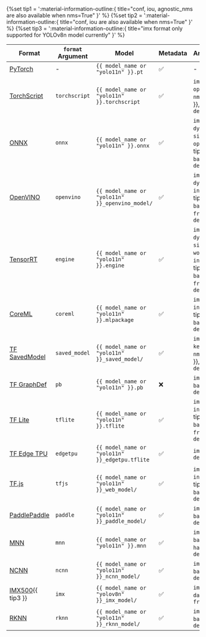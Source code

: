 {%set tip1 = ':material-information-outline:{ title="conf, iou, agnostic_nms are also available when nms=True" }' %}
{%set tip2 = ':material-information-outline:{ title="conf, iou are also available when nms=True" }' %}
{%set tip3 = ':material-information-outline:{ title="imx format only supported for YOLOv8n model currently" }' %}

| Format                                             | `format` Argument | Model                                           | Metadata | Arguments                                                                                                           |
| -------------------------------------------------- | ----------------- | ----------------------------------------------- | -------- | ------------------------------------------------------------------------------------------------------------------- |
| [PyTorch](https://pytorch.org/)                    | -                 | `{{ model_name or "yolo11n" }}.pt`              | ✅       | -                                                                                                                   |
| [TorchScript](../integrations/torchscript.md)      | `torchscript`     | `{{ model_name or "yolo11n" }}.torchscript`     | ✅       | `imgsz`, `optimize`, `nms`{{ tip1 }}, `batch`, `device`                                                             |
| [ONNX](../integrations/onnx.md)                    | `onnx`            | `{{ model_name or "yolo11n" }}.onnx`            | ✅       | `imgsz`, `half`, `dynamic`, `simplify`, `opset`, `nms`{{ tip1 }}, `batch`, `device`                                 |
| [OpenVINO](../integrations/openvino.md)            | `openvino`        | `{{ model_name or "yolo11n" }}_openvino_model/` | ✅       | `imgsz`, `half`, `dynamic`, `int8`, `nms`{{ tip1 }}, `batch`, `data`, `fraction`, `device`                          |
| [TensorRT](../integrations/tensorrt.md)            | `engine`          | `{{ model_name or "yolo11n" }}.engine`          | ✅       | `imgsz`, `half`, `dynamic`, `simplify`, `workspace`, `int8`, `nms`{{ tip1 }}, `batch`, `data`, `fraction`, `device` |
| [CoreML](../integrations/coreml.md)                | `coreml`          | `{{ model_name or "yolo11n" }}.mlpackage`       | ✅       | `imgsz`, `half`, `int8`, `nms`{{ tip2 }}, `batch`, `device`                                                         |
| [TF SavedModel](../integrations/tf-savedmodel.md)  | `saved_model`     | `{{ model_name or "yolo11n" }}_saved_model/`    | ✅       | `imgsz`, `keras`, `int8`, `nms`{{ tip1 }}, `batch`, `device`                                                        |
| [TF GraphDef](../integrations/tf-graphdef.md)      | `pb`              | `{{ model_name or "yolo11n" }}.pb`              | ❌       | `imgsz`, `batch`, `device`                                                                                          |
| [TF Lite](../integrations/tflite.md)               | `tflite`          | `{{ model_name or "yolo11n" }}.tflite`          | ✅       | `imgsz`, `half`, `int8`, `nms`{{ tip1 }}, `batch`, `data`, `fraction`, `device`                                     |
| [TF Edge TPU](../integrations/edge-tpu.md)         | `edgetpu`         | `{{ model_name or "yolo11n" }}_edgetpu.tflite`  | ✅       | `imgsz`, `device`                                                                                                   |
| [TF.js](../integrations/tfjs.md)                   | `tfjs`            | `{{ model_name or "yolo11n" }}_web_model/`      | ✅       | `imgsz`, `half`, `int8`, `nms`{{ tip1 }}, `batch`, `device`                                                         |
| [PaddlePaddle](../integrations/paddlepaddle.md)    | `paddle`          | `{{ model_name or "yolo11n" }}_paddle_model/`   | ✅       | `imgsz`, `batch`, `device`                                                                                          |
| [MNN](../integrations/mnn.md)                      | `mnn`             | `{{ model_name or "yolo11n" }}.mnn`             | ✅       | `imgsz`, `batch`, `int8`, `half`, `device`                                                                          |
| [NCNN](../integrations/ncnn.md)                    | `ncnn`            | `{{ model_name or "yolo11n" }}_ncnn_model/`     | ✅       | `imgsz`, `half`, `batch`, `device`                                                                                  |
| [IMX500](../integrations/sony-imx500.md){{ tip3 }} | `imx`             | `{{ model_name or "yolov8n" }}_imx_model/`      | ✅       | `imgsz`, `int8`, `data`, `fraction`                                                                                 |
| [RKNN](../integrations/rockchip-rknn.md)           | `rknn`            | `{{ model_name or "yolo11n" }}_rknn_model/`     | ✅       | `imgsz`, `batch`, `name`, `device`                                                                                  |
